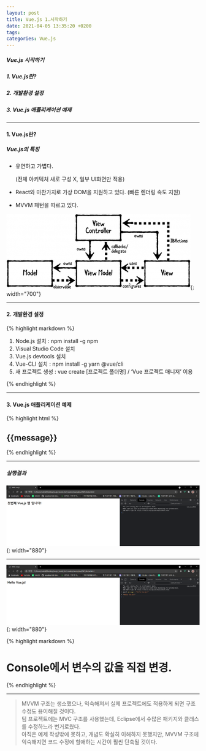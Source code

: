 ```yaml
---
layout: post
title: Vue.js 1.시작하기
date: 2021-04-05 13:35:20 +0200
tags:
categories: Vue.js
---
```


##### Vue.js 시작하기

##### 1. Vue.js란?

##### 2. 개발환경 설정

##### 3. Vue.js 애플리케이션 예제

---

#### 1. Vue.js란?

##### Vue.js의 특징

-   유연하고 가볍다.

    (전체 아키텍처 새로 구성 X, 일부 UI화면만 적용)

-   React와 마찬가지로 가상 DOM을 지원하고 있다. (빠른 렌더링 속도 지원)

-   MVVM 패턴을 따르고 있다.

![MVVM 패턴](/images/MVVM.png "MVVM 패턴"){: width="700"}

---

#### 2. 개발환경 설정

{% highlight markdown %}

1. Node.js 설치 : npm install -g npm
2. Visual Studio Code 설치
3. Vue.js devtools 설치
4. Vue-CLI 설치 : npm install -g yarn @vue/cli
5. 새 프로젝트 생성 : vue create [프로젝트 폴더명] / ‘Vue 프로젝트 매니저’ 이용

{% endhighlight %}

---

#### 3. Vue.js 애플리케이션 예제

{% highlight html %}

<!DOCTYPE html>
<html>
<head>
  <meta charset="utf-8">
  <title>hello vue.js</title>
  <script src="https://unpkg.com/vue@2.5.16/dist/vue.js"></script>
</head>
<body>
  <div id="simple">
    <h2>{{message}}</h2>
  </div>
  <script type="text/javascript">
    var model = {
      message : '첫번째 Vue.js 앱 입니다!'
    };

    var simple = new Vue({
      el : '#simple',
      data : model
    })

  </script>
</body>
</html>

{% endhighlight %}

---

##### 실행결과

![실행결과1](/images/ch01.png){: width="880"}

---

![실행결과2](/images/ch01-2.png){: width="880"}

{% highlight markdown %}

# Console에서 변수의 값을 직접 변경.

{% endhighlight %}

---

> MVVM 구조는 생소했으나, 익숙해져서 실제 프로젝트에도 적용하게 되면 구조 수정도 용이해질 것이다.  
팀 프로젝트에는 MVC 구조를 사용했는데, Eclipse에서 수많은 패키지와 클래스를 수정하느라 번거로웠다.  
아직은 예제 작성밖에 못하고, 개념도 확실히 이해하지 못했지만, MVVM 구조에 익숙해지면 코드 수정에 할애하는 시간이 훨씬 단축될 것이다.

